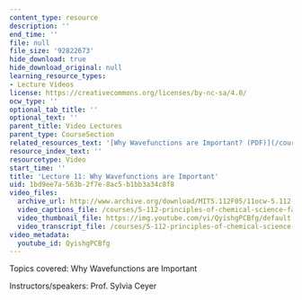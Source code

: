 ```yaml
---
content_type: resource
description: ''
end_time: ''
file: null
file_size: '92822673'
hide_download: true
hide_download_original: null
learning_resource_types:
- Lecture Videos
license: https://creativecommons.org/licenses/by-nc-sa/4.0/
ocw_type: ''
optional_tab_title: ''
optional_text: ''
parent_title: Video Lectures
parent_type: CourseSection
related_resources_text: '[Why Wavefunctions are Important? (PDF)](/courses/5-112-principles-of-chemical-science-fall-2005/resources/lecture11)'
resource_index_text: ''
resourcetype: Video
start_time: ''
title: 'Lecture 11: Why Wavefunctions are Important'
uid: 1bd9ee7a-563b-2f7e-8ac5-b1bb3a34c8f8
video_files:
  archive_url: http://www.archive.org/download/MIT5.112F05/11ocw-5.112-03oct2005-220k.mp4
  video_captions_file: /courses/5-112-principles-of-chemical-science-fall-2005/88f4469516325553bef970903983f90d_QyishgPCBfg.vtt
  video_thumbnail_file: https://img.youtube.com/vi/QyishgPCBfg/default.jpg
  video_transcript_file: /courses/5-112-principles-of-chemical-science-fall-2005/0453e334c0ab4383318aeb411fb5b7ea_QyishgPCBfg.pdf
video_metadata:
  youtube_id: QyishgPCBfg
---
```


Topics covered: Why Wavefunctions are Important

Instructors/speakers: Prof. Sylvia Ceyer

